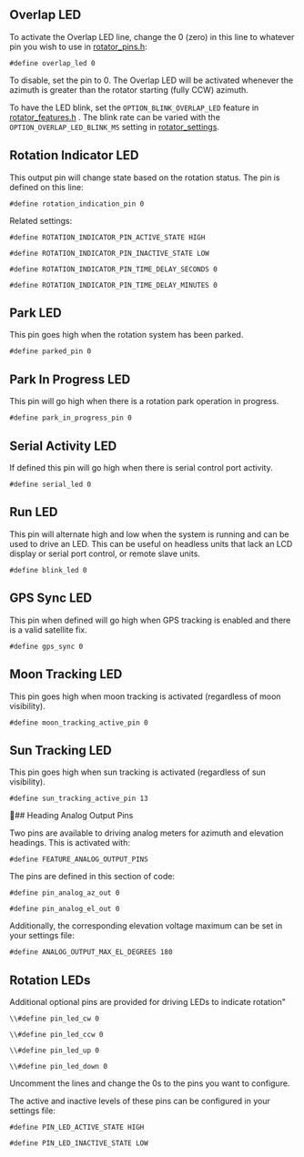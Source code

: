 ## Overlap LED

To activate the Overlap LED line, change the 0 (zero) in this line to whatever pin you wish to use in [rotator_pins.h](https://github.com/k3ng/k3ng_rotator_controller/blob/master/rotator_pins.h):

`#define overlap_led 0`

To disable, set the pin to 0.  The Overlap LED will be activated whenever the azimuth is greater than the rotator 
starting (fully CCW) azimuth.

To have the LED blink, set the `OPTION_BLINK_OVERLAP_LED` feature in [rotator_features.h](https://github.com/k3ng/k3ng_rotator_controller/blob/master/rotator_features.h) .  The blink rate can be varied with the `OPTION_OVERLAP_LED_BLINK_MS` setting in [rotator_settings](https://github.com/k3ng/k3ng_rotator_controller/blob/master/rotator_settings.h).

## Rotation Indicator LED

This output pin will change state based on the rotation status.  The pin is defined on this line:

`#define rotation_indication_pin 0`

Related settings:

`#define ROTATION_INDICATOR_PIN_ACTIVE_STATE HIGH`

`#define ROTATION_INDICATOR_PIN_INACTIVE_STATE LOW`

`#define ROTATION_INDICATOR_PIN_TIME_DELAY_SECONDS 0`

`#define ROTATION_INDICATOR_PIN_TIME_DELAY_MINUTES 0`

## Park LED

This pin goes high when the rotation system has been parked.

`#define parked_pin 0  `

## Park In Progress LED

This pin will go high when there is a rotation park operation in progress.

`#define park_in_progress_pin 0 `

## Serial Activity LED

If defined this pin will go high when there is serial control port activity.

`#define serial_led 0 `

## Run LED

This pin will alternate high and low when the system is running and can be used to drive an LED.  This can be useful on headless units that lack an LCD display or serial port control, or remote slave units.

`#define blink_led 0`

## GPS Sync LED

This pin when defined will go high when GPS tracking is enabled and there is a valid satellite fix. 

`#define gps_sync 0`

## Moon Tracking LED

This pin goes high when moon tracking is activated (regardless of moon visibility).

`#define moon_tracking_active_pin 0 `

## Sun Tracking LED

This pin goes high when sun tracking is activated (regardless of sun visibility).

`#define sun_tracking_active_pin 13 `

## Heading Analog Output Pins

Two pins are available to driving analog meters for azimuth and elevation headings.  This is activated with:

`#define FEATURE_ANALOG_OUTPUT_PINS`

The pins are defined in this section of code:

`#define pin_analog_az_out 0`

`#define pin_analog_el_out 0`

Additionally, the corresponding elevation voltage maximum can be set in your settings file:

`#define ANALOG_OUTPUT_MAX_EL_DEGREES 180`

## Rotation LEDs

Additional optional pins are provided for driving LEDs to indicate rotation"

`\\#define pin_led_cw 0`

`\\#define pin_led_ccw 0`

`\\#define pin_led_up 0`

`\\#define pin_led_down 0`

Uncomment the lines and change the 0s to the pins you want to configure.

The active and inactive levels of these pins can be configured in your settings file:

`#define PIN_LED_ACTIVE_STATE HIGH`

`#define PIN_LED_INACTIVE_STATE LOW`
